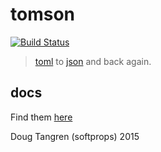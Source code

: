 # tomson

[![Build Status](https://travis-ci.org/softprops/tomson.svg?branch=master)](https://travis-ci.org/softprops/tomson)

> [toml](http://alexcrichton.com/toml-rs/) to [json](https://doc.rust-lang.org/nightly/serialize/json/) and back again.

## docs

Find them [here](https://softprops.github.io/tomson)

Doug Tangren (softprops) 2015
